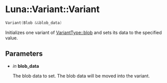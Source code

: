 # Luna::Variant::Variant

```c++
Variant(Blob &&blob_data)
```

Initializes one variant of [VariantType::blob](group___runtime_1ggac1ce0b9d7902d01bfd860c08aed25233aee26908bf9629eeb4b37dac350f4754a.md) and sets its data to the specified value. 



## Parameters
* *in* **blob_data**

    The blob data to set. The blob data will be moved into the variant. 

